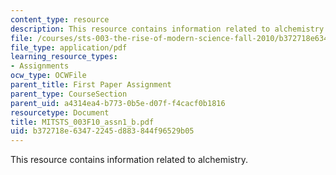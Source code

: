 ```yaml
---
content_type: resource
description: This resource contains information related to alchemistry.
file: /courses/sts-003-the-rise-of-modern-science-fall-2010/b372718e63472245d883844f96529b05_MITSTS_003F10_assn1_b.pdf
file_type: application/pdf
learning_resource_types:
- Assignments
ocw_type: OCWFile
parent_title: First Paper Assignment
parent_type: CourseSection
parent_uid: a4314ea4-b773-0b5e-d07f-f4cacf0b1816
resourcetype: Document
title: MITSTS_003F10_assn1_b.pdf
uid: b372718e-6347-2245-d883-844f96529b05
---
```

This resource contains information related to alchemistry.


